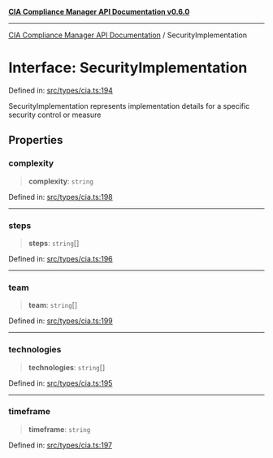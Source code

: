 [**CIA Compliance Manager API Documentation v0.6.0**](../README.md)

***

[CIA Compliance Manager API Documentation](../globals.md) / SecurityImplementation

# Interface: SecurityImplementation

Defined in: [src/types/cia.ts:194](https://github.com/Hack23/cia-compliance-manager/blob/main/src/types/cia.ts#L194)

SecurityImplementation represents implementation details for a specific
security control or measure

## Properties

### complexity

> **complexity**: `string`

Defined in: [src/types/cia.ts:198](https://github.com/Hack23/cia-compliance-manager/blob/main/src/types/cia.ts#L198)

***

### steps

> **steps**: `string`[]

Defined in: [src/types/cia.ts:196](https://github.com/Hack23/cia-compliance-manager/blob/main/src/types/cia.ts#L196)

***

### team

> **team**: `string`[]

Defined in: [src/types/cia.ts:199](https://github.com/Hack23/cia-compliance-manager/blob/main/src/types/cia.ts#L199)

***

### technologies

> **technologies**: `string`[]

Defined in: [src/types/cia.ts:195](https://github.com/Hack23/cia-compliance-manager/blob/main/src/types/cia.ts#L195)

***

### timeframe

> **timeframe**: `string`

Defined in: [src/types/cia.ts:197](https://github.com/Hack23/cia-compliance-manager/blob/main/src/types/cia.ts#L197)
